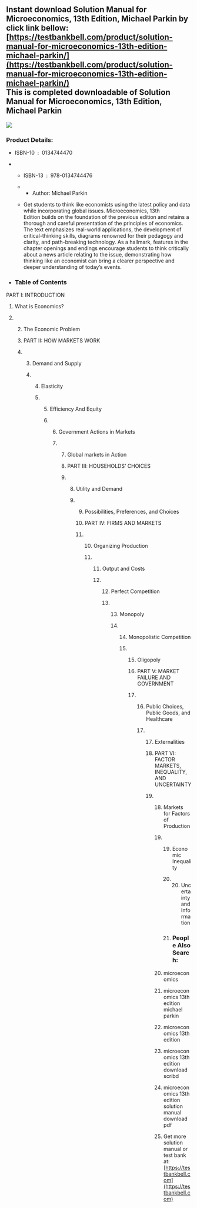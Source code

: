 Instant download **Solution Manual for Microeconomics, 13th Edition, Michael Parkin** by click link bellow:  
[https://testbankbell.com/product/solution-manual-for-microeconomics-13th-edition-michael-parkin/](https://testbankbell.com/product/solution-manual-for-microeconomics-13th-edition-michael-parkin/)  
This is completed downloadable of Solution Manual for Microeconomics, 13th Edition, Michael Parkin
--------------------------------------------------------------------------------------------------


![](https://testbankbell.com/wp-content/uploads/2023/05/9780134744476_SolutionManual.jpg)
### Product Details:


* ISBN-10 ‏ : ‎ 0134744470
* * ISBN-13 ‏ : ‎ 978-0134744476
  * * Author: Michael Parkin
   
  * Get students to think like economists using the latest policy and data while incorporating global issues. Microeconomics, 13th Edition builds on the foundation of the previous edition and retains a thorough and careful presentation of the principles of economics. The text emphasizes real-world applications, the development of critical-thinking skills, diagrams renowned for their pedagogy and clarity, and path-breaking technology. As a hallmark, features in the chapter openings and endings encourage students to think critically about a news article relating to the issue, demonstrating how thinking like an economist can bring a clearer perspective and deeper understanding of today’s events.
 
* ### Table of Contents

PART I: INTRODUCTION

1. What is Economics?

2. 2. The Economic Problem
  
   3. PART II: HOW MARKETS WORK
  
   4. 3. Demand and Supply
     
      4. 4. Elasticity
        
         5. 5. Efficiency And Equity
           
            6. 6. Government Actions in Markets
              
               7. 7. Global markets in Action
                 
                  8. PART III: HOUSEHOLDS’ CHOICES
                 
                  9. 8. Utility and Demand
                    
                     9. 9. Possibilities, Preferences, and Choices
                       
                        10. PART IV: FIRMS AND MARKETS
                       
                        11. 10. Organizing Production
                           
                            11. 11. Output and Costs
                               
                                12. 12. Perfect Competition
                                   
                                    13. 13. Monopoly
                                       
                                        14. 14. Monopolistic Competition
                                           
                                            15. 15. Oligopoly
                                               
                                                16. PART V: MARKET FAILURE AND GOVERNMENT
                                               
                                                17. 16. Public Choices, Public Goods, and Healthcare
                                                   
                                                    17. 17. Externalities
                                                       
                                                        18. PART VI: FACTOR MARKETS, INEQUALITY, AND UNCERTAINTY
                                                       
                                                        19. 18. Markets for Factors of Production
                                                           
                                                            19. 19. Economic Inequality
                                                               
                                                                20. 20. Uncertainty and Information
                                                                   
                                                                21. ### People Also Search:
                                                               
                                                            20. microeconomics
                                                           
                                                            21. microeconomics 13th edition michael parkin
                                                           
                                                            22. microeconomics 13th edition
                                                           
                                                            23. microeconomics 13th edition download scribd
                                                           
                                                            24. microeconomics 13th edition solution manual download pdf
                                                            25.  Get more solution manual or test bank at: [https://testbankbell.com](https://testbankbell.com)
